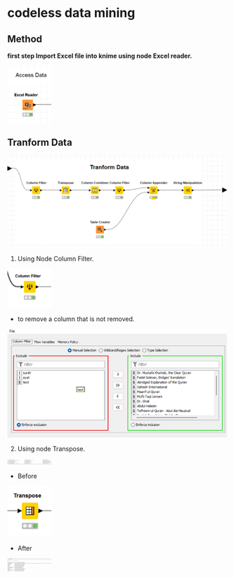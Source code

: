 # codeless data mining
## Method
**first step Import Excel file into knime using node Excel reader.**
<p float="left">
 <img src="1.png" alt="data" width="100"/> 
</p>

## Tranform Data
<p float="left">
 <img src="2.png" alt="data" width="500"/> 
</p>

1. Using Node Column Filter.
<p float="left">
 <img src="3.png" alt="data" width="100"/> 
</p>

* to remove a column that is not removed.
<p float="left">
 <img src="4.png" alt="data" width="500"/> 
</p>

2. Using node Transpose.
<p float="left">
 <img src="5.png" alt="data" width="100"/> 
</p>

* Before
<p float="left">
 <img src="6.png" alt="data" width="100"/> 
</p>

* After
<p float="left">
 <img src="7.png" alt="data" width="100"/> 
</p>
